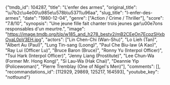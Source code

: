 {"tmdb_id": 104287, "title": "L'enfer des armes", "original_title": "\u7b2c\u4e00\u985e\u578b\u5371\u96aa", "slug_title": "l-enfer-des-armes", "date": "1980-12-04", "genre": ["Action / Crime / Thriller"], "score": "7.8/10", "synopsis": "Une jeune fille fait chanter trois jeunes gar\u00e7ons responsables d'un meurtre.", "image": "https://image.tmdb.org/t/p/w185_and_h278_bestv2/mB2CEeOn7EcpzSHxbOyaL0pV3EH.jpg", "actors": ["Lin Chen-Chi (Wan-Shu)", "Lo Lieh (Tan)", "Albert Au (Paul)", "Lung Tin-sang (Loong)", "Paul Che Biu-law (A Kao)", "Ray Lui (Officer Lu)", "Bruce Baron (Bruce)", "Ronny Yu (Interpol Officer)", "Tsui Hark (Interpol Officer)", "Jenny Liang (Prostitute)", "Lee Chun-Wa (Former Mr. Hong Kong)", "Si Lau-Wa (Hak Chai)", "Deannie Yip (Policewoman)", "Pierre Tremblay (One of Nigel's Men)"], "comments": [], "recommandations_id": [112929, 29869, 125217, 164593], "youtube_key": "notfound"}